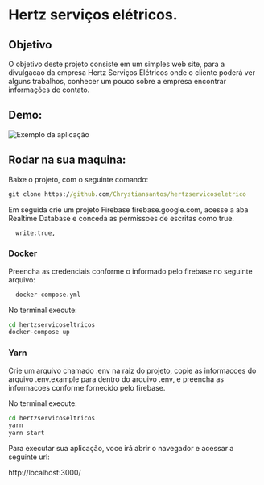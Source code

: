 # Hertz serviços elétricos.

## Objetivo
O objetivo deste projeto consiste em um simples web site, para a divulgacao da empresa Hertz Serviços Elétricos
onde o cliente poderá ver alguns trabalhos, conhecer um pouco sobre a empresa encontrar informações de contato.

## Demo:


![Exemplo da aplicação](./gifExample.gif)

## Rodar na sua maquina:

Baixe o projeto, com o seguinte comando:  
```bat
git clone https://github.com/Chrystiansantos/hertzservicoseletrico
```

Em seguida crie um projeto Firebase firebase.google.com, acesse a aba Realtime Database e conceda as permissoes de escritas como true.

```bat 
  write:true,
```
### Docker
Preencha as credenciais conforme o informado pelo firebase no seguinte arquivo:

```bat 
  docker-compose.yml
```

No terminal execute:  

```bat
cd hertzservicoseltricos
docker-compose up
```
### Yarn

Crie um arquivo chamado .env na raiz do projeto, copie as informacoes do arquivo .env.example para dentro do arquivo .env, e preencha as informacoes conforme fornecido pelo firebase.

No terminal execute:  

```bat
cd hertzservicoseltricos
yarn
yarn start
```

Para executar sua aplicação, voce irá abrir o navegador e acessar a seguinte url:

http://localhost:3000/